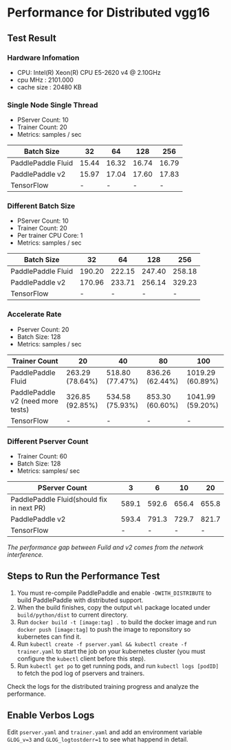 # Performance for Distributed vgg16

## Test Result

### Hardware Infomation

- CPU: Intel(R) Xeon(R) CPU E5-2620 v4 @ 2.10GHz
- cpu MHz		: 2101.000
- cache size	: 20480 KB

### Single Node Single Thread

- PServer Count: 10
- Trainer Count: 20
- Metrics: samples / sec

| Batch Size | 32 | 64 | 128 | 256 |
| -- | -- | -- | -- | -- |
| PaddlePaddle Fluid | 15.44 | 16.32 | 16.74 | 16.79 |
| PaddlePaddle v2 | 15.97 | 17.04 | 17.60 | 17.83 |
| TensorFlow | - | - | - | - |

### Different Batch Size

- PServer Count: 10
- Trainer Count: 20
- Per trainer CPU Core: 1
- Metrics: samples / sec

| Batch Size | 32 | 64 | 128 | 256 |
| -- | -- | -- | -- | -- |
| PaddlePaddle Fluid | 190.20 | 222.15 | 247.40 | 258.18 |
| PaddlePaddle v2 | 170.96 | 233.71 | 256.14 | 329.23 |
| TensorFlow | - | - | - | - |


### Accelerate Rate

- Pserver Count: 20
- Batch Size: 128
- Metrics: samples / sec

| Trainer Count | 20 | 40 | 80 | 100 |
| -- | -- | -- | -- | -- |
| PaddlePaddle Fluid | 263.29 (78.64%) | 518.80 (77.47%) | 836.26 (62.44%) | 1019.29 (60.89%) |
| PaddlePaddle v2 (need more tests) | 326.85 (92.85%) | 534.58 (75.93%) | 853.30 (60.60%) | 1041.99 (59.20%) |
| TensorFlow | - | - | - | - |

### Different Pserver Count

- Trainer Count: 60
- Batch Size: 128
- Metrics: samples/ sec

| PServer Count | 3 | 6 |10 | 20 |
| -- | -- | -- | -- | -- |
| PaddlePaddle Fluid(should fix in next PR) | 589.1 | 592.6 | 656.4 | 655.8 |
| PaddlePaddle v2 | 593.4 | 791.3 | 729.7 | 821.7 |
| TensorFlow | - | - | - | - |

*The performance gap between Fuild and v2 comes from the network interference.*


## Steps to Run the Performance Test

1. You must re-compile PaddlePaddle and enable `-DWITH_DISTRIBUTE` to build PaddlePaddle with distributed support.
1. When the build finishes, copy the output `whl` package located under `build/python/dist` to current directory.
1. Run `docker build -t [image:tag] .` to build the docker image and run `docker push [image:tag]` to push the image to reponsitory so kubernetes can find it.
1. Run `kubectl create -f pserver.yaml && kubectl create -f trainer.yaml` to start the job on your kubernetes cluster (you must configure the `kubectl` client before this step).
1. Run `kubectl get po` to get running pods, and run `kubectl logs [podID]` to fetch the pod log of pservers and trainers.

Check the logs for the distributed training progress and analyze the performance.

## Enable Verbos Logs

Edit `pserver.yaml` and `trainer.yaml` and add an environment variable `GLOG_v=3` and `GLOG_logtostderr=1` to see what happend in detail.
